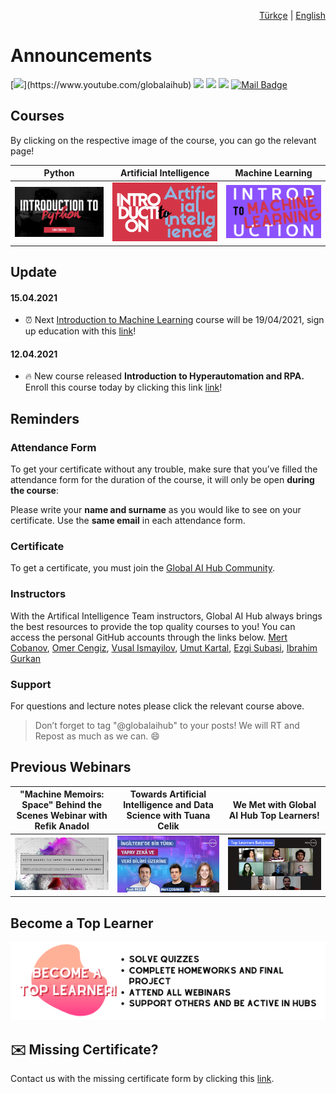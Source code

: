 <div align="right">
  
  <p><a href="https://github.com/woosal1337/announcements/blob/main/READMETR.md">Türkçe</a> | <a href="https://github.com/woosal1337/announcements/blob/main/README.md">English</a></p>

</div>

# Announcements 

[![](https://img.shields.io/badge/youtube-%23FF0000.svg?&style=for-the-badge&logo=youtube&logoColor=white")](https://www.youtube.com/globalaihub)
[![](https://img.shields.io/badge/twitter-%231DA1F2.svg?&style=for-the-badge&logo=twitter&logoColor=white)](https://www.twitter.com/globalaihub)
[![](https://img.shields.io/badge/linkedin-%230077B5.svg?&style=for-the-badge&logo=linkedin&logoColor=white)](https://www.linkedin.com/company/globalaihub/)
[![](https://img.shields.io/badge/instagram-%23E4405F.svg?&style=for-the-badge&logo=instagram&logoColor=white)](https://instagram.com/globalaihub)
[![Mail Badge](https://img.shields.io/badge/hello@globalaihub.com-c14438?style=for-the-badge&logo=Gmail&logoColor=white&link=mailto:hello@globalaihub.com)](mailto:hello@globalaihub.com)

## Courses
By clicking on the respective image of the course, you can go the relevant page!

| Python | Artificial Intelligence | Machine Learning |
| --- | --- | --- |
| [![asd](assets/intropython.png)](https://gaih.github.io/announcements/introduction-to-python) | [![asd](assets/introai.png)](https://gaih.github.io/announcements/introduction-to-ai) | [![asd](assets/introml.png)](https://gaih.github.io/announcements/introduction-to-ml) |


## Update
#### 15.04.2021
- ⏰ Next [Introduction to Machine Learning](https://github.com/gaih/announcements/blob/main/introduction-to-ml.md) course will be 19/04/2021, sign up education with this [link](https://globalaihub.com/event/introduction-to-machine-learning-5/)! 

#### 12.04.2021
- 🔥 New course released **Introduction to Hyperautomation and RPA.** Enroll this course today by clicking this link [link](https://globalaihub.com/event/introduction-to-hyperautomation-rpa-26-30-april/)! 

## Reminders
### Attendance Form
To get your certificate without any trouble, make sure that you’ve filled the attendance form for the duration of the course, it will only be open **during the course**: 

Please write your **name and surname** as you would like to see on your certificate. Use the **same email** in each attendance form. 

### Certificate 
To get a certificate, you must join the [Global AI Hub Community](https://globalaihub.com/community/). 

### Instructors
With the Artifical Intelligence Team instructors, Global AI Hub always brings the best resources to provide the top quality courses to you! You can access the personal GitHub accounts through the links below. 
[Mert Cobanov](https://github.com/cobanov), [Omer Cengiz](https://github.com/omercengiz), [Vusal Ismayilov](https://github.com/woosal1337), [Umut Kartal](https://github.com/umuttkartal), [Ezgi Subasi](https://github.com/ezgisubasi), [Ibrahim Gurkan](https://github.com/gurkanyesilbag)

### Support 
For questions and lecture notes please click the relevant course above.

> Don’t forget to tag "@globalaihub" to your posts! We will RT and Repost as much as we can. 😄

## Previous Webinars

| "Machine Memoirs: Space" Behind the Scenes Webinar with Refik Anadol | Towards Artificial Intelligence and Data Science with Tuana Celik | We Met with Global AI Hub Top Learners! |
| --- | --- | --- |
| [![IMAGE ALT TEXT HERE](assets/refikanadol.jpeg)](https://www.youtube.com/watch?v=xMj1MKJplHc) | [![IMAGE ALT TEXT HERE](assets/tuanacelik.jpeg)](https://www.youtube.com/watch?v=jj7J48jdq2Q) | [![IMAGE ALT TEXT HERE](assets/top-learner-bulusma.jpeg)](https://www.youtube.com/watch?v=eo7az9zA61U) |


## Become a Top Learner  
[![](assets/become-top-learner.png)](https://globalaihub.com/top-learner) 


## ✉️ Missing Certificate?
Contact us with the missing certificate form by clicking this [link](). 
